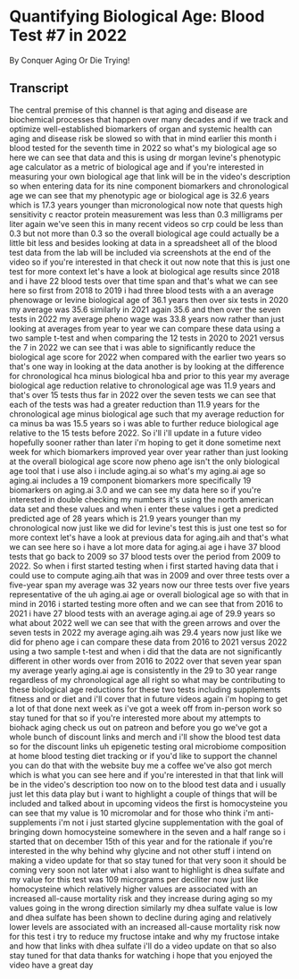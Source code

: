 # Quantifying Biological Age: Blood Test #7 in 2022

By Conquer Aging Or Die Trying! 


## Transcript

The central premise of this channel is that aging and disease are biochemical processes that happen over many decades and if we track and optimize well-established biomarkers of organ and systemic health can aging and disease risk be slowed so with that in mind earlier this month i blood tested for the seventh time in 2022 so what's my biological age so here we can see that data and this is using dr morgan levine's phenotypic age calculator as a metric of biological age and if you're interested in measuring your own biological age that link will be in the video's description so when entering data for its nine component biomarkers and chronological age we can see that my phenotypic age or biological age is 32.6 years which is 17.3 years younger than micronological now note that quests high sensitivity c reactor protein measurement was less than 0.3 milligrams per liter again we've seen this in many recent videos so crp could be less than 0.3 but not more than 0.3 so the overall biological age could actually be a little bit less and besides looking at data in a spreadsheet all of the blood test data from the lab will be included via screenshots at the end of the video so if you're interested in that check it out now note that this is just one test for more context let's have a look at biological age results since 2018 and i have 22 blood tests over that time span and that's what we can see here so first from 2018 to 2019 i had three blood tests with a an average phenowage or levine biological age of 36.1 years then over six tests in 2020 my average was 35.6 similarly in 2021 again 35.6 and then over the seven tests in 2022 my average pheno wage was 33.8 years now rather than just looking at averages from year to year we can compare these data using a two sample t-test and when comparing the 12 tests in 2020 to 2021 versus the 7 in 2022 we can see that i was able to significantly reduce the biological age score for 2022 when compared with the earlier two years so that's one way in looking at the data another is by looking at the difference for chronological hca minus biological hba and prior to this year my average biological age reduction relative to chronological age was 11.9 years and that's over 15 tests thus far in 2022 over the seven tests we can see that each of the tests was had a greater reduction than 11.9 years for the chronological age minus biological age such that my average reduction for ca minus ba was 15.5 years so i was able to further reduce biological age relative to the 15 tests before 2022. So i'll i'll update in a future video hopefully sooner rather than later i'm hoping to get it done sometime next week for which biomarkers improved year over year rather than just looking at the overall biological age score now pheno age isn't the only biological age tool that i use also i include aging.ai so what's my aging.ai age so aging.ai includes a 19 component biomarkers more specifically 19 biomarkers on aging.ai 3.0 and we can see my data here so if you're interested in double checking my numbers it's using the north american data set and these values and when i enter these values i get a predicted predicted age of 28 years which is 21.9 years younger than my chronological now just like we did for levine's test this is just one test so for more context let's have a look at previous data for aging.aih and that's what we can see here so i have a lot more data for aging.ai age i have 37 blood tests that go back to 2009 so 37 blood tests over the period from 2009 to 2022. So when i first started testing when i first started having data that i could use to compute aging.aih that was in 2009 and over three tests over a five-year span my average was 32 years now our three tests over five years representative of the uh aging.ai age or overall biological age so with that in mind in 2016 i started testing more often and we can see that from 2016 to 2021 i have 27 blood tests with an average aging.ai age of 29.9 years so what about 2022 well we can see that with the green arrows and over the seven tests in 2022 my average aging.aih was 29.4 years now just like we did for pheno age i can compare these data from 2016 to 2021 versus 2022 using a two sample t-test and when i did that the data are not significantly different in other words over from 2016 to 2022 over that seven year span my average yearly aging.ai age is consistently in the 29 to 30 year range regardless of my chronological age all right so what may be contributing to these biological age reductions for these two tests including supplements fitness and or diet and i'll cover that in future videos again i'm hoping to get a lot of that done next week as i've got a week off from in-person work so stay tuned for that so if you're interested more about my attempts to biohack aging check us out on patreon and before you go we've got a whole bunch of discount links and merch and i'll show the blood test data so for the discount links uh epigenetic testing oral microbiome composition at home blood testing diet tracking or if you'd like to support the channel you can do that with the website buy me a coffee we've also got merch which is what you can see here and if you're interested in that that link will be in the video's description too now on to the blood test data and i usually just let this data play but i want to highlight a couple of things that will be included and talked about in upcoming videos the first is homocysteine you can see that my value is 10 micromolar and for those who think i'm anti-supplements i'm not i just started glycine supplementation with the goal of bringing down homocysteine somewhere in the seven and a half range so i started that on december 15th of this year and for the rationale if you're interested in the why behind why glycine and not other stuff i intend on making a video update for that so stay tuned for that very soon it should be coming very soon not later what i also want to highlight is dhea sulfate and my value for this test was 109 micrograms per deciliter now just like homocysteine which relatively higher values are associated with an increased all-cause mortality risk and they increase during aging so my values going in the wrong direction similarly my dhea sulfate value is low and dhea sulfate has been shown to decline during aging and relatively lower levels are associated with an increased all-cause mortality risk now for this test i try to reduce my fructose intake and why my fructose intake and how that links with dhea sulfate i'll do a video update on that so also stay tuned for that data thanks for watching i hope that you enjoyed the video have a great day
